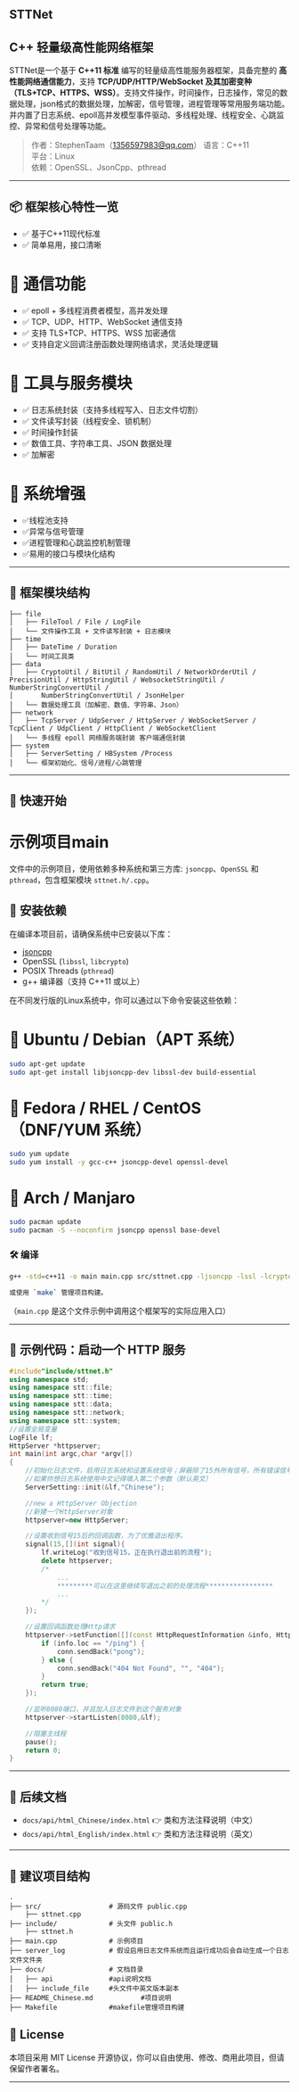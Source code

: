 ## STTNet
## C++ 轻量级高性能网络框架

STTNet是一个基于 **C++11 标准** 编写的轻量级高性能服务器框架，具备完整的 **高性能网络通信能力**，支持 **TCP/UDP/HTTP/WebSocket 及其加密变种（TLS+TCP、HTTPS、WSS）**。支持文件操作，时间操作，日志操作，常见的数据处理，json格式的数据处理，加解密，信号管理，进程管理等常用服务端功能。并内置了日志系统、epoll高并发模型事件驱动、多线程处理、线程安全、心跳监控、异常和信号处理等功能。

> 作者：StephenTaam（1356597983@qq.com）
> 语言：C++11  
> 平台：Linux  
> 依赖：OpenSSL、JsonCpp、pthread

---

## 📦 框架核心特性一览
- ✅ 基于C++11现代标准
- ✅ 简单易用，接口清晰
# 🔌 通信功能
- ✅ epoll + 多线程消费者模型，高并发处理
- ✅ TCP、UDP、HTTP、WebSocket 通信支持
- ✅ 支持 TLS+TCP、HTTPS、WSS 加密通信
- ✅ 支持自定义回调注册函数处理网络请求，灵活处理逻辑
# 🔧 工具与服务模块
- ✅ 日志系统封装（支持多线程写入、日志文件切割）
- ✅ 文件读写封装（线程安全、锁机制）
- ✅ 时间操作封装
- ✅ 数值工具、字符串工具、JSON 数据处理
- ✅ 加解密
# 🧿 系统增强
- ✅线程池支持
- ✅异常与信号管理
- ✅进程管理和心跳监控机制管理
- ✅易用的接口与模块化结构

---

## 🧱 框架模块结构

```
├── file
│   ├── FileTool / File / LogFile
│   └── 文件操作工具 + 文件读写封装 + 日志模块
├── time
│   ├── DateTime / Duration
│   └── 时间工具类
├── data
│   ├── CryptoUtil / BitUtil / RandomUtil / NetworkOrderUtil / PrecisionUtil / HttpStringUtil / WebsocketStringUtil / NumberStringConvertUtil / 
│       NumberStringConvertUtil / JsonHelper
│   └── 数据处理工具（加解密、数值、字符串、Json）
├── network
│   ├── TcpServer / UdpServer / HttpServer / WebSocketServer / TcpClient / UdpClient / HttpClient / WebSocketClient
│   └── 多线程 epoll 网络服务端封装 客户端通信封装
├── system
│   ├── ServerSetting / HBSystem /Process
│   └── 框架初始化、信号/进程/心跳管理
```
---

## 🚀 快速开始

# 示例项目main

文件中的示例项目，使用依赖多种系统和第三方库: `jsoncpp`、`OpenSSL` 和 `pthread`，包含框架模块 `sttnet.h/.cpp`。

## 🧩 安装依赖

在编译本项目前，请确保系统中已安装以下库：
- [jsoncpp](https://github.com/open-source-parsers/jsoncpp)
- OpenSSL (`libssl`, `libcrypto`)
- POSIX Threads (`pthread`)
- g++ 编译器（支持 C++11 或以上）

在不同发行版的Linux系统中，你可以通过以下命令安装这些依赖：

 # 🐧 Ubuntu / Debian（APT 系统）
```bash
sudo apt-get update
sudo apt-get install libjsoncpp-dev libssl-dev build-essential
```

 # 🐧 Fedora / RHEL / CentOS（DNF/YUM 系统）
```bash
sudo yum update
sudo yum install -y gcc-c++ jsoncpp-devel openssl-devel
```

 # 🐧 Arch / Manjaro
```bash
sudo pacman update
sudo pacman -S --noconfirm jsoncpp openssl base-devel
```

### 🛠️ 编译

```bash
g++ -std=c++11 -o main main.cpp src/sttnet.cpp -ljsoncpp -lssl -lcrypto -lpthread

或使用 `make` 管理项目构建。
```

（`main.cpp` 是这个文件示例中调用这个框架写的实际应用入口）

---

## 🧪 示例代码：启动一个 HTTP 服务

```cpp
#include"include/sttnet.h"
using namespace std;
using namespace stt::file;
using namespace stt::time;
using namespace stt::data;
using namespace stt::network;
using namespace stt::system;
//设置全局变量
LogFile lf;
HttpServer *httpserver;
int main(int argc,char *argv[])
{
	//初始化日志文件，启用日志系统和设置系统信号；屏蔽除了15外所有信号，所有错误信号和异常都会发送信号15
	//如果你想日志系统使用中文记得填入第二个参数（默认英文）
	ServerSetting::init(&lf,"Chinese");

	//new a HttpServer Objection
	//新建一个HttpServer对象
	httpserver=new HttpServer;

	//设置收到信号15后的回调函数，为了优雅退出程序。
	signal(15,[](int signal){
		lf.writeLog("收到信号15，正在执行退出前的流程");
		delete httpserver;
		/*
			...
			*********可以在这里继续写退出之前的处理流程*****************
			...
		*/
	});

	//设置回调函数处理Http请求
	httpserver->setFunction([](const HttpRequestInformation &info, HttpServerFDHandler &conn) -> bool {
        if (info.loc == "/ping") {
            conn.sendBack("pong");
        } else {
            conn.sendBack("404 Not Found", "", "404");
        }
        return true;
    });

	//监听8080端口，并且加入日志文件到这个服务对象
	httpserver->startListen(8080,&lf);

	//阻塞主线程
	pause();
	return 0;
}
```

---

## 📖 后续文档

- `docs/api/html_Chinese/index.html` 👉 类和方法注释说明（中文）
- `docs/api/html_English/index.html` 👉 类和方法注释说明（英文）

---

## 📁 建议项目结构

```
.
├── src/                 # 源码文件 public.cpp
    ├── sttnet.cpp
├── include/             # 头文件 public.h
    ├── sttnet.h
├── main.cpp             # 示例项目
├── server_log           # 假设启用日志文件系统而且运行成功后会自动生成一个日志文件文件夹
├── docs/                # 文档目录
│   ├── api              #api说明文档
│   ├── include_file     #头文件中英文版本副本
├── README_Chinese.md            #项目说明
├── Makefile             #makefile管理项目构建
```

## 📄 License

本项目采用 MIT License 开源协议，你可以自由使用、修改、商用此项目，但请保留作者署名。

---
